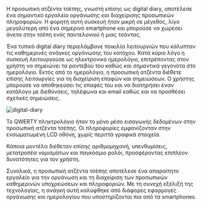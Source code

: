 Η προσωπική ατζέντα τσέπης, γνωστή επίσης ως digital diary, αποτέλεσε ένα σημαντικό εργαλείο οργάνωσης και διαχείρισης προσωπικών πληροφοριών. Η φορητή αυτή συσκευή ήταν μικρή σε μέγεθος, λίγο μεγαλύτερη από ένα σημερινό smartphone και μπορούσε να χωρέσει άνετα στην τσέπη ενός παντελονιού ή μιας τσάντας.

Ένα τυπικό digital diary περιελάμβανε ποικιλία λειτουργιών που κάλυπταν τις καθημερινές ανάγκες οργάνωσης του κατόχου. Κατά κύριο λόγο η συσκευή λειτουργούσε ως ηλεκτρονικό ημερολόγιο, επιτρέποντας στον χρήστη να σημειώνει τα ραντεβού του καθώς και σημαντικά γεγονότα στο ημερολόγιο. Εκτός από το ημερολόγιο, η προσωπική ατζέντα διέθετε επίσης λειτουργίες για τη διαχείριση επαφών και σημειώσεων. Ο χρήστης μπορούσε να αποθηκεύσει τις επαφές του και να διατηρήσει έναν κατάλογο με διεθύνσεις, τηλέφωνα και email καθώς και να προσθέσει σχετικές σημειώσεις.

![digital-diary](https://github.com/VasiaBi/site/assets/23505405/9db78c50-eacc-4633-a089-459afe99e155)

Το QWERTY πληκτρολόγιο ήταν το μόνο μέσο εισαγωγής δεδομένων στην προσωπική ατζέντα τσέπης. Οι πληροφορίες εμφανίζονταν στην ενσωματωμένη LCD οθόνη, χωρίς περιττά γραφικά στοιχεία.

Κάποια μοντέλα διέθεταν επίσης αριθμομηχανή, υπενθυμίσεις, μετατροπέα νομισμάτων και παγκόσμιο ρολόι, προσφέροντας επιπλέον δυνατότητες για τον χρήστη.

Συνολικά, η προσωπική ατζέντα τσέπης αποτέλεσε ένα απαραίτητο εργαλείο για την οργάνωση και τη διαχείριση των προσωπικών καθημερινών υποχρεώσεων και πληροφοριών. Με τη συνεχή εξέλιξή της τεχνολογίας, η ανάγκη αυτή καλύφθηκε από διάφορες εφαρμογές οργάνωσης και ημερολογίου που υποστηρίζονται πια από τα smartphones.
